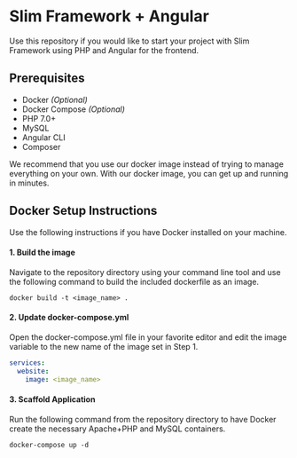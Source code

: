# Slim Framework + Angular
Use this repository if you would like to start your project with Slim Framework using PHP and Angular for the frontend.

## Prerequisites
* Docker *(Optional)*
* Docker Compose *(Optional)*
* PHP 7.0+
* MySQL
* Angular CLI
* Composer

We recommend that you use our docker image  instead of trying to manage everything on your own. With our docker image, you can get up and running in minutes.

## Docker Setup Instructions
Use the following instructions if you have Docker installed on your machine.

#### 1. Build the image
Navigate to the repository directory using your command line tool and use the following command to build the included dockerfile as an image.
```shell
docker build -t <image_name> . 
```

#### 2. Update docker-compose.yml
Open the docker-compose.yml file in your favorite editor and edit the image variable to the new name of the image set in Step 1.
```yml
services:
  website:
    image: <image_name>
```

#### 3. Scaffold Application
Run the following command from the repository directory to have Docker create the necessary Apache+PHP and MySQL containers.
```shell
docker-compose up -d
```